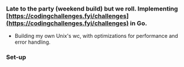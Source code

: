 ### Late to the party (weekend build) but we roll. Implementing [https://codingchallenges.fyi/challenges](https://codingchallenges.fyi/challenges) in Go. 

- Building my own Unix's wc, with optimizations for performance and error handling.

### Set-up

